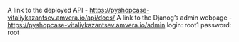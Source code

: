 A link to the deployed API - https://pyshopcase-vitaliykazantsev.amvera.io/api/docs/
A link to the Djanog’s admin webpage - https://pyshopcase-vitaliykazantsev.amvera.io/admin
login: root1
password: root
